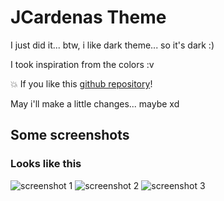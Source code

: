 
# JCardenas Theme

I just did it... btw, i like dark theme... so it's dark :)

I took inspiration from the colors :v

💥 If you like this [github repository](https://github.com/Car-png/jcardenas-theme)!

May i'll make a little changes... maybe xd
## Some screenshots

### Looks like this

![screenshot 1](https://i.ibb.co/J5kb14k/JCardenas-Theme.png)
![screenshot 2](https://i.ibb.co/V29zz7x/JCardenas-Theme-2.png)
![screenshot 3](https://i.ibb.co/V29zz7x/JCardenas-Theme-3.png)